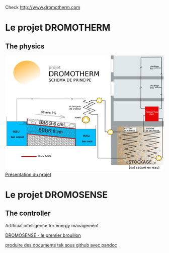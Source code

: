 Check http://www.dromotherm.com

# Le projet DROMOTHERM
## The physics

![le principe](doc/dromotherm_b.png)
[Présentation du projet](doc/Clermont-co_Cerema_dromotherm.pdf)

# Le projet DROMOSENSE
## The controller
Artificial intelligence for energy management

[DROMOSENSE - le premier brouillon](doc/smart_grid_version_test_15_01_2017.pdf)

[produire des documents tek sous github avec pandoc](doc/pandoc_tek_producing.md)
